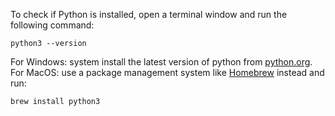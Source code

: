 To check if Python is installed, open a terminal window and run the following command:

```
python3 --version
```

For Windows: system install the latest version of python from [python.org](https://www.python.org/downloads/).
For MacOS: use a package management system like [Homebrew](https://brew.sh/) instead and run:

```
brew install python3
```
